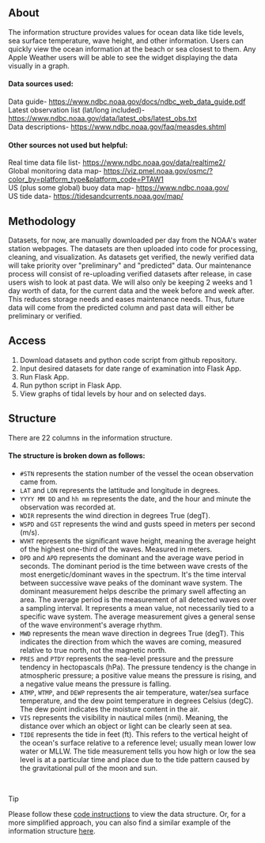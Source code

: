 ## About
The information structure provides values for ocean data like tide levels, sea surface temperature, wave height, and other information. Users can quickly view the ocean information at the beach or sea closest to them. Any Apple Weather users will be able to see the widget displaying the data visually in a graph.

#### Data sources used:
Data guide- https://www.ndbc.noaa.gov/docs/ndbc_web_data_guide.pdf <br/>
Latest observation list (lat/long included)- https://www.ndbc.noaa.gov/data/latest_obs/latest_obs.txt <br/>
Data descriptions- https://www.ndbc.noaa.gov/faq/measdes.shtml

#### Other sources not used but helpful:
Real time data file list- https://www.ndbc.noaa.gov/data/realtime2/ <br/>
Global monitoring data map- https://viz.pmel.noaa.gov/osmc/?color_by=platform_type&platform_code=PTAW1 <br/>
US (plus some global) buoy data map- https://www.ndbc.noaa.gov/ <br/>
US tide data- https://tidesandcurrents.noaa.gov/map/

## Methodology
Datasets, for now, are manually downloaded per day from the NOAA's water station webpages. The datasets are then uploaded into code for processing, cleaning, and visualization. As datasets get verified, the newly verified data will take priority over "preliminary" and "predicted" data. Our maintenance process will consist of re-uploading verified datasets after release, in case users wish to look at past data. We will also only be keeping 2 weeks and 1 day worth of data, for the current data and the week before and week after. This reduces storage needs and eases maintenance needs. Thus, future data will come from the predicted column and past data will either be preliminary or verified. 

## Access
1. Download datasets and python code script from github repository.
2. Input desired datasets for date range of examination into Flask App.
3. Run Flask App.
4. Run python script in Flask App.
5. View graphs of tidal levels by hour and on selected days.

## Structure
There are 22 columns in the information structure.

#### The structure is broken down as follows:
+ `#STN` represents the station number of the vessel the ocean observation came from. <br/>
+ `LAT` and `LON` represents the lattitude and longitude in degrees. <br/>
+ `YYYY MM DD` and `hh mm` represents the date, and the hour and minute the observation was recorded at. <br/>
+ `WDIR` represents the wind direction in degrees True (degT). <br/>
+ `WSPD` and `GST` represents the wind and gusts speed in meters per second (m/s). <br/>
+ `WVHT` represents the significant wave height, meaning the average height of the highest one-third of the waves. Measured in meters. <br/>
+ `DPD` and `APD` represents the dominant and the average wave period in seconds. The dominant period is the time between wave crests of the most energetic/dominant waves in the spectrum. It's the time interval between successive wave peaks of the dominant wave system. The dominant measurement helps describe the primary swell affecting an area. The average period is the measurement of all detected waves over a sampling interval. It represents a mean value, not necessarily tied to a specific wave system. The average measurement gives a general sense of the wave environment's average rhythm. <br/>
+ `MWD` represents the mean wave direction in degrees True (degT). This indicates the direction from which the waves are coming, measured relative to true north, not the magnetic north. <br/>
+ `PRES` and `PTDY` represents the sea-level pressure and the pressure tendency in hectopascals (hPa). The pressure tendency is the change in atmospheric pressure; a positive value means the pressure is rising, and a negative value means the pressure is falling. <br/>
+ `ATMP`, `WTMP`, and `DEWP` represents the air temperature, water/sea surface temperature, and the dew point temperature in degrees Celsius (degC). The dew point indicates the moisture content in the air. <br/>
+ `VIS` represents the visibility in nautical miles (nmi). Meaning, the distance over which an object or light can be clearly seen at sea. <br/>
+ `TIDE` represents the tide in feet (ft). This refers to the vertical height of the ocean's surface relative to a reference level; usually mean lower low water or MLLW. The tide measurement tells you how high or low the sea level is at a particular time and place due to the tide pattern caused by the gravitational pull of the moon and sun. <br/>
<br/>

> [!TIP]
> Please follow these [code instructions](portable-info-structures/final-overview/code/readme.md) to view the data structure. Or, for a more simplified approach, you can also find a similar example of the information structure [here](portable-info-structures/assignments/example-structure/G8_CO-OPS_9444900_wl.csv).
